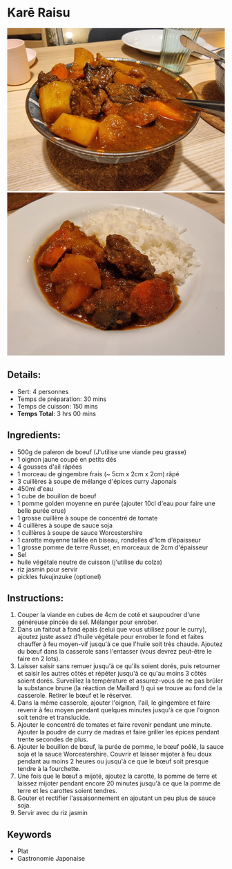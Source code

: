 # Karē Raisu

![Karē Raisu](https://github.com/anamorph/recettes/blob/main/photos/fr-plat-kare_raisu-01.jpg?raw=true)  
![Karē Raisu](https://github.com/anamorph/recettes/blob/main/photos/fr-plat-kare_raisu-02.jpg?raw=true)

## Details:
* Sert: 4 personnes
* Temps de préparation: 30 mins
* Temps de cuisson: 150 mins
* **Temps Total**: 3 hrs 00 mins

## Ingredients:
* 500g de paleron de boeuf (J'utilise une viande peu grasse)
* 1 oignon jaune coupé en petits dés
* 4 gousses d'ail râpées
* 1 morceau de gingembre frais (~ 5cm x 2cm x 2cm) râpé
* 3 cuillères à soupe de mélange d'épices curry Japonais
* 450ml d'eau
* 1 cube de bouillon de boeuf
* 1 pomme golden moyenne en purée (ajouter 10cl d'eau pour faire une belle purée crue)
* 1 grosse cuillère à soupe de concentré de tomate
* 4 cuillères à soupe de sauce soja
* 1 cuillères à soupe de sauce Worcestershire
* 1 carotte moyenne taillée en biseau, rondelles d'1cm d'épaisseur
* 1 grosse pomme de terre Russet, en morceaux de 2cm d'épaisseur
* Sel
* huile végétale neutre de cuisson (j'utilise du colza)
* riz jasmin pour servir
* pickles fukujinzuke (optionel)


## Instructions:
1. Couper la viande en cubes de 4cm de coté et saupoudrer d'une généreuse pincée de sel. Mélanger pour enrober.  
1. Dans un faitout à fond épais (celui que vous utilisez pour le curry), ajoutez juste assez d'huile végétale pour enrober le fond et faites chauffer à feu moyen-vif jusqu'à ce que l'huile soit très chaude. Ajoutez du bœuf dans la casserole sans l'entasser (vous devrez peut-être le faire en 2 lots).  
1. Laisser saisir sans remuer jusqu'à ce qu'ils soient dorés, puis retourner et saisir les autres côtés et répéter jusqu'à ce qu'au moins 3 côtés soient dorés. Surveillez la température et assurez-vous de ne pas brûler la substance brune (la réaction de Maillard !) qui se trouve au fond de la casserole. Retirer le bœuf et le réserver.
1. Dans la même casserole, ajouter l'oignon, l'ail, le gingembre et faire revenir à feu moyen pendant quelques minutes jusqu'à ce que l'oignon soit tendre et translucide.
1. Ajouter le concentré de tomates et faire revenir pendant une minute. Ajouter la poudre de curry de madras et faire griller les épices pendant trente secondes de plus.
1. Ajouter le bouillon de bœuf, la purée de pomme, le bœuf poêlé, la sauce soja et la sauce Worcestershire. Couvrir et laisser mijoter à feu doux pendant au moins 2 heures ou jusqu'à ce que le bœuf soit presque tendre à la fourchette.
1. Une fois que le bœuf a mijoté, ajoutez la carotte, la pomme de terre et laissez mijoter pendant encore 20 minutes jusqu'à ce que la pomme de terre et les carottes soient tendres. 
1. Gouter et rectifier l'assaisonnement en ajoutant un peu plus de sauce soja.
1. Servir avec du riz jasmin

## Keywords
* Plat
* Gastronomie Japonaise